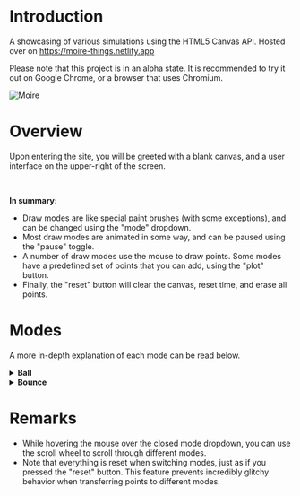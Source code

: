 # Introduction
A showcasing of various simulations using the HTML5 Canvas API. Hosted over on https://moire-things.netlify.app

Please note that this project is in an alpha state. It is recommended to try it out on Google Chrome, or a browser that uses Chromium.

![Moire](https://github.com/user-attachments/assets/f5af2c1e-a2bf-481e-b77c-093dc15ef84a)

# Overview
Upon entering the site, you will be greeted with a blank canvas, and a user interface on the upper-right of the screen.

<br>

**In summary:**
- Draw modes are like special paint brushes (with some exceptions), and can be changed using the "mode" dropdown.
- Most draw modes are animated in some way, and can be paused using the "pause" toggle.
- A number of draw modes use the mouse to draw points. Some modes have a predefined set of points that you can add, using the "plot" button.
- Finally, the "reset" button will clear the canvas, reset time, and erase all points.

# Modes
A more in-depth explanation of each mode can be read below.

<details>
  <summary><b>Ball</b></summary>
  
  <br>Plot: ❌<br>

  A set of 100 balls that simulate gravity, damping, and traction. The set has a uniform distribution of damping values between 0.7 and 0.9 (smaller value = less bouncy).
  
  <b>Left click</b> to drop the set of balls where you clicked. <b>Hold</b> left click, <b>drag</b> in a direction, and <b>release</b> left click to launch the set in the direction of your mouse. The farther your mouse, the faster the launch.
  
  <b>Right click</b> to momentarily halt the momentum of every ball. <b>Hold, drag, and release</b> right click to launch all balls in the direction of the mouse, but relative to where they are. For instance, dragging up will launch all balls straight and upwards. The distance of the drag matters here, too.

  Note that clicking anywhere on the gui panel will drop the whole set from the center of the screen.
</details>

<details>
  <summary><b>Bounce</b></summary>
  
  <br>Plot: ❌<br>
   
  <b>Hold left click</b> to draw slow-moving circles. These move diagonally, and will travel down and right initially. Upon colliding with a wall, a circle will <b>bounce</b> in the perpendicular direction.
</details>

# Remarks
- While hovering the mouse over the closed mode dropdown, you can use the scroll wheel to scroll through different modes.
- Note that everything is reset when switching modes, just as if you pressed the "reset" button. This feature prevents incredibly glitchy behavior when transferring points to different modes.

